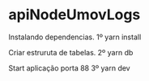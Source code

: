 # apiNodeUmovLogs
Instalando dependencias.
1º yarn install

Criar estruruta de tabelas.
2º yarn db

Start aplicação porta 88
3º yarn dev

